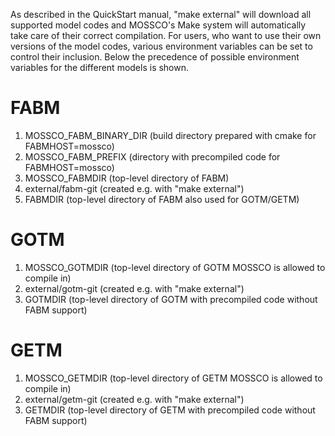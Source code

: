 <!--
SPDX-FileCopyrightText 2021-2022 Helmholtz-Zentrum Hereon
SPDX-FileCopyrightText 2013-2021 Helmholtz-Zentrum Geesthacht
SPDX-License-Identifier: CC0-1.0
SPDX-FileContributor Carsten Lemmen <carsten.lemmen@hereon.de
-->

As described in the QuickStart manual, "make external" will download all supported model codes and MOSSCO's Make system will automatically take care of their correct compilation. For users, who want to use their own versions of the model codes, various environment variables can be set to control their inclusion. Below the precedence of possible environment variables for the different models is shown.

FABM
====

1) MOSSCO_FABM_BINARY_DIR (build directory prepared with cmake for FABMHOST=mossco)
2) MOSSCO_FABM_PREFIX (directory with precompiled code for FABMHOST=mossco)
3) MOSSCO_FABMDIR (top-level directory of FABM)
4) external/fabm-git (created e.g. with "make external")
5) FABMDIR (top-level directory of FABM also used for GOTM/GETM)


GOTM
====

1) MOSSCO_GOTMDIR (top-level directory of GOTM MOSSCO is allowed to compile in)
2) external/gotm-git (created e.g. with "make external")
3) GOTMDIR (top-level directory of GOTM with precompiled code without FABM support)


GETM
====

1) MOSSCO_GETMDIR (top-level directory of GETM MOSSCO is allowed to compile in)
2) external/getm-git (created e.g. with "make external")
3) GETMDIR (top-level directory of GETM with precompiled code without FABM support)
